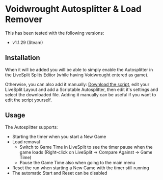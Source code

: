 # Voidwrought Autosplitter & Load Remover
This has been tested with the following versions:

* v1.1.29 (Steam)

## Installation

When it will be added you will be able to simply enable the Autosplitter in the LiveSplit Splits Editor (while having Voidwrought entered as game).

Otherwise, you can also add it manually: [Download the script](https://raw.githubusercontent.com/Lucooooo/Voidwrought-Autosplitter/refs/heads/main/VoidwroughtAutosplitter.asl), edit your LiveSplit Layout and add a Scriptable Autosplitter, then edit it's settings and select the downloaded file. Adding it manually can be useful if you want to edit the script yourself.

## Usage

The Autosplitter supports:

* Starting the timer when you start a New Game
* Load removal
  * Switch to Game Time in LiveSplit to see the timer pause when the game loads (Right-click on LiveSplit -> Compare Against -> Game Time)
  * Pause the Game Time also when going to the main menu
* Reset the run when starting a New Game with the timer still running 
* The automatic Start and Reset can be disabled